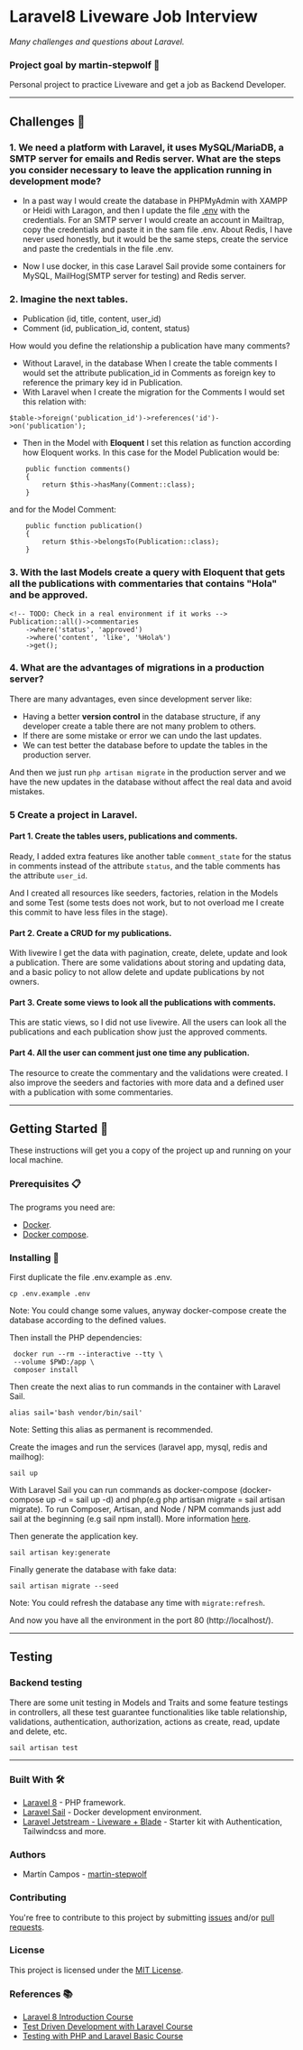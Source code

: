 # Laravel8 Liveware Job Interview

_Many challenges and questions about Laravel._

### Project goal by martin-stepwolf :goal_net:

Personal project to practice Liveware and get a job as Backend Developer.

---

## Challenges :star2:

### 1. We need a platform with Laravel, it uses MySQL/MariaDB, a SMTP server for emails and Redis server.  What are the steps you consider necessary to leave the application running in development mode?

- In a past way I would create the database in PHPMyAdmin with XAMPP or Heidi with Laragon, and then I update the file [.env](.env) with the credentials. For an SMTP server I would create an account in Mailtrap, copy the credentials and paste it in the sam file .env. About Redis, I have never used honestly, but it would be the same steps, create the service and paste the credentials in the file .env.

- Now I use docker, in this case Laravel Sail provide some containers for MySQL, MailHog(SMTP server for testing) and Redis server.

### 2. Imagine the next tables.

- Publication (id, title, content, user_id)
- Comment (id, publication_id, content, status)

How would you define the relationship a publication have many comments?

- Without Laravel, in the database When I create the table comments I would set the attribute publication_id in Comments as foreign key to reference the primary key id in Publication.
- With Laravel when I create the migration for the Comments I would set this relation with:
```
$table->foreign('publication_id')->references('id')->on('publication');
```

- Then in the Model with **Eloquent** I set this relation as function according how Eloquent works.
In this case for the Model Publication would be:
```
    public function comments() 
    {
        return $this->hasMany(Comment::class);
    }
```
and for the Model Comment:
```
    public function publication()
    {
        return $this->belongsTo(Publication::class);
    }
```

### 3. With the last Models create a query with Eloquent that gets all the publications with commentaries that contains "Hola" and be approved.

```
<!-- TODO: Check in a real environment if it works -->
Publication::all()->commentaries
    ->where('status', 'approved')
    ->where('content', 'like', '%Hola%')
    ->get();
```

### 4. What are the advantages of migrations in a production server?

There are many advantages, even since development server like:

- Having a better **version control** in the database structure, if any developer create a table there are not many problem to others.
- If there are some mistake or error we can undo the last updates.
- We can test better the database before to update the tables in the production server.

And then we just run `php artisan migrate` in the production server and we have the new updates in the database without affect the real data and avoid mistakes.

### 5 Create a project in Laravel.

#### Part 1. Create the tables users, publications and comments.

Ready, I added extra features like another table `comment_state` for the status in comments instead of the attribute `status`, and the table comments has the attribute `user_id`.

And I created all resources like seeders, factories, relation in the Models and some Test (some tests does not work, but to not overload me I create this commit to have less files in the stage).

#### Part 2. Create a CRUD for my publications.

With livewire I get the data with pagination, create, delete, update and look a publication. There are some validations about storing and updating data, and a basic policy to not allow delete and update publications by not owners.

#### Part 3. Create some views to look all the publications with comments.

This are static views, so I did not use livewire. All the users can look all the publications and each publication show just the approved comments.

#### Part 4. All the user can comment just one time any publication.

The resource to create the commentary and the validations were created. I also improve the seeders and factories with more data and a defined user with a publication with some commentaries.

---

## Getting Started :rocket:

These instructions will get you a copy of the project up and running on your local machine.

### Prerequisites :clipboard:

The programs you need are:

-   [Docker](https://www.docker.com/get-started).
-   [Docker compose](https://docs.docker.com/compose/install/).

### Installing 🔧

First duplicate the file .env.example as .env.

```
cp .env.example .env
```

Note: You could change some values, anyway docker-compose create the database according to the defined values.

Then install the PHP dependencies:

```
 docker run --rm --interactive --tty \
 --volume $PWD:/app \
 composer install
```

Then create the next alias to run commands in the container with Laravel Sail.

```
alias sail='bash vendor/bin/sail'
```

Note: Setting this alias as permanent is recommended.  

Create the images and run the services (laravel app, mysql, redis and mailhog):

```
sail up
```

With Laravel Sail you can run commands as docker-compose (docker-compose up -d = sail up -d) and php(e.g php artisan migrate = sail artisan migrate). To run Composer, Artisan, and Node / NPM commands just add sail at the beginning (e.g sail npm install). More information [here](https://laravel.com/docs/8.x/sail).

Then generate the application key.

```
sail artisan key:generate
```

Finally generate the database with fake data:

```
sail artisan migrate --seed
```

Note: You could refresh the database any time with `migrate:refresh`.

And now you have all the environment in the port 80 (http://localhost/).

---

## Testing

### Backend testing

There are some unit testing in Models and Traits and some feature testings in controllers, all these test guarantee functionalities like table relationship, validations, authentication, authorization, actions as create, read, update and delete, etc. 

```
sail artisan test
```

---

### Built With 🛠️

-   [Laravel 8](https://laravel.com/docs/8.x/releases/) - PHP framework.
-   [Laravel Sail](https://laravel.com/docs/8.x/sail) - Docker development environment.
-   [Laravel Jetstream - Liveware + Blade](https://jetstream.laravel.com/2.x/introduction.html#livewire-blade) - Starter kit with Authentication, Tailwindcss and more.

### Authors

-   Martín Campos - [martin-stepwolf](https://github.com/martin-stepwolf)

### Contributing

You're free to contribute to this project by submitting [issues](https://github.com/martin-stepwolf/laravel8-api-quotes/issues) and/or [pull requests](https://github.com/martin-stepwolf/laravel8-api-quotes/pulls).

### License

This project is licensed under the [MIT License](https://choosealicense.com/licenses/mit/).

### References :books:

- [Laravel 8 Introduction Course](https://platzi.com/clases/intro-laravel/)
- [Test Driven Development with Laravel Course](https://platzi.com/clases/laravel-tdd/)
- [Testing with PHP and Laravel Basic Course](https://platzi.com/clases/laravel-testing/)
